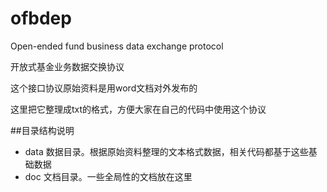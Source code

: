 # ofbdep
Open-ended fund business data exchange protocol

开放式基金业务数据交换协议

这个接口协议原始资料是用word文档对外发布的

这里把它整理成txt的格式，方便大家在自己的代码中使用这个协议

##目录结构说明
* data	数据目录。根据原始资料整理的文本格式数据，相关代码都基于这些基础数据
* doc	文档目录。一些全局性的文档放在这里